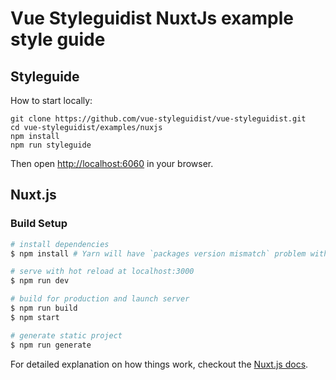 # Vue Styleguidist NuxtJs example style guide

## Styleguide

How to start locally:

```
git clone https://github.com/vue-styleguidist/vue-styleguidist.git
cd vue-styleguidist/examples/nuxjs
npm install
npm run styleguide
```

Then open [http://localhost:6060](http://localhost:6060) in your browser.

## Nuxt.js

### Build Setup

``` bash
# install dependencies
$ npm install # Yarn will have `packages version mismatch` problem with vue-styleguidist, not recommend

# serve with hot reload at localhost:3000
$ npm run dev

# build for production and launch server
$ npm run build
$ npm start

# generate static project
$ npm run generate
```

For detailed explanation on how things work, checkout the [Nuxt.js docs](https://github.com/nuxt/nuxt.js).
